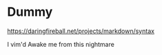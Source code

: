 # Dummy

https://daringfireball.net/projects/markdown/syntax

I vim'd
Awake me from this nightmare


